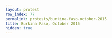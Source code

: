 ```yaml
---
layout: protest
row_index: 77
permalink: protests/burkina-faso-october-2015
title: Burkina Faso, October 2015
hidden: true
---
```

